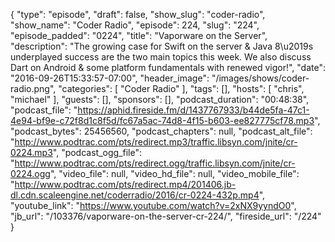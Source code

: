 {
  "type": "episode",
  "draft": false,
  "show_slug": "coder-radio",
  "show_name": "Coder Radio",
  "episode": 224,
  "slug": "224",
  "episode_padded": "0224",
  "title": "Vaporware on the Server",
  "description": "The growing case for Swift on the server & Java 8\u2019s underplayed success are the two main topics this week. We also discuss Dart on Android & some platform fundamentals with renewed vigor!",
  "date": "2016-09-26T15:33:57-07:00",
  "header_image": "/images/shows/coder-radio.png",
  "categories": [
    "Coder Radio"
  ],
  "tags": [],
  "hosts": [
    "chris",
    "michael"
  ],
  "guests": [],
  "sponsors": [],
  "podcast_duration": "00:48:38",
  "podcast_file": "https://aphid.fireside.fm/d/1437767933/b44de5fa-47c1-4e94-bf9e-c72f8d1c8f5d/fc67a5ac-74d8-4f15-b603-ee827775cf78.mp3",
  "podcast_bytes": 25456560,
  "podcast_chapters": null,
  "podcast_alt_file": "http://www.podtrac.com/pts/redirect.mp3/traffic.libsyn.com/jnite/cr-0224.mp3",
  "podcast_ogg_file": "http://www.podtrac.com/pts/redirect.ogg/traffic.libsyn.com/jnite/cr-0224.ogg",
  "video_file": null,
  "video_hd_file": null,
  "video_mobile_file": "http://www.podtrac.com/pts/redirect.mp4/201406.jb-dl.cdn.scaleengine.net/coderradio/2016/cr-0224-432p.mp4",
  "youtube_link": "https://www.youtube.com/watch?v=2xNX9yyndO0",
  "jb_url": "/103376/vaporware-on-the-server-cr-224/",
  "fireside_url": "/224"
}

